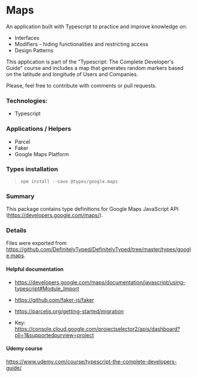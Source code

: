 # Maps

An application built with Typescript to practice and improve knowledge on: 
- Interfaces 
- Modifiers - hiding functionalities and restricting access 
- Design Patterns


This application is part of the "Typescript: The Complete Developer's Guide" course and includes a map that generates random markers based on the latitude and longitude of Users and Companies.

Please, feel free to contribute with comments or pull requests.

### Technologies:
- Typescript

### Applications / Helpers

- Parcel
- Faker
- Google Maps Platform

### Types installation
> `npm install --save @types/google.maps`

### Summary
This package contains type definitions for Google Maps JavaScript API (https://developers.google.com/maps/).

### Details
Files were exported from https://github.com/DefinitelyTyped/DefinitelyTyped/tree/master/types/google.maps.

#### Helpful documentation

- https://developers.google.com/maps/documentation/javascript/using-typescript#Module_Import

- https://github.com/faker-js/faker

- https://parceljs.org/getting-started/migration

- Key: https://console.cloud.google.com/projectselector2/apis/dashboard?pli=1&supportedpurview=project

#### Udemy course

https://www.udemy.com/course/typescript-the-complete-developers-guide/

